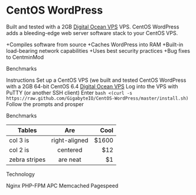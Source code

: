 CentOS WordPress
=================

Built and tested with a 2GB [Digital Ocean VPS](https://www.digitalocean.com/?refcode=751743d45e36) VPS. CentOS WordPress adds a bleeding-edge web server software stack to your CentOS VPS.

+Compiles software from source
+Caches WordPress into RAM
+Built-in load-bearing network capabilities
+Uses best security practices
+Bug fixes to CentminMod

Benchmarks

Instructions
Set up a CentOS VPS (we built and tested CentOS WordPress with a 2GB 64-bit CentOS 6.4 [Digital Ocean VPS](https://www.digitalocean.com/?refcode=751743d45e36)
Log into the VPS with PuTTY (or another SSH client)
Enter `bash <(curl -s https://raw.github.com/GigabyteIO/CentOS-WordPress/master/install.sh)`
Follow the prompts and prosper


Benchmarks

| Tables        | Are           | Cool  |
| ------------- |:-------------:| -----:|
| col 3 is      | right-aligned | $1600 |
| col 2 is      | centered      |   $12 |
| zebra stripes | are neat      |    $1 |

Technology

Nginx
PHP-FPM
APC
Memcached
Pagespeed
